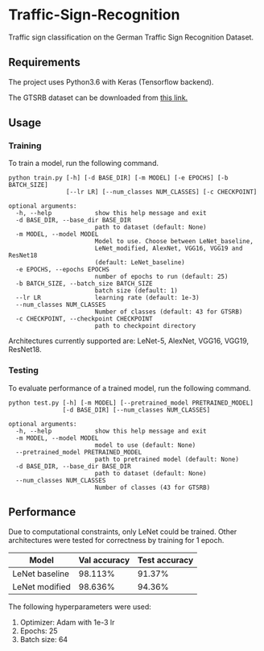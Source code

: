 # Traffic-Sign-Recognition
Traffic sign classification on the German Traffic Sign Recognition Dataset.

## Requirements
The project uses Python3.6 with Keras (Tensorflow backend).

The GTSRB dataset can be downloaded from [this link.](https://sid.erda.dk/public/archives/daaeac0d7ce1152aea9b61d9f1e19370/published-archive.html)

## Usage 

### Training
To train a model, run the following command.
``` 
python train.py [-h] [-d BASE_DIR] [-m MODEL] [-e EPOCHS] [-b BATCH_SIZE]
                [--lr LR] [--num_classes NUM_CLASSES] [-c CHECKPOINT]

optional arguments:
  -h, --help            show this help message and exit
  -d BASE_DIR, --base_dir BASE_DIR
                        path to dataset (default: None)
  -m MODEL, --model MODEL
                        Model to use. Choose between LeNet_baseline,
                        LeNet_modified, AlexNet, VGG16, VGG19 and ResNet18
                        (default: LeNet_baseline)
  -e EPOCHS, --epochs EPOCHS
                        number of epochs to run (default: 25)
  -b BATCH_SIZE, --batch_size BATCH_SIZE
                        batch size (default: 1)
  --lr LR               learning rate (default: 1e-3)
  --num_classes NUM_CLASSES
                        Number of classes (default: 43 for GTSRB)
  -c CHECKPOINT, --checkpoint CHECKPOINT
                        path to checkpoint directory
```

Architectures currently supported are: LeNet-5, AlexNet, VGG16, VGG19, 
ResNet18.

### Testing
To evaluate performance of a trained model, run the following command.
```
python test.py [-h] [-m MODEL] [--pretrained_model PRETRAINED_MODEL]
               [-d BASE_DIR] [--num_classes NUM_CLASSES]

optional arguments:
  -h, --help            show this help message and exit
  -m MODEL, --model MODEL
                        model to use (default: None)
  --pretrained_model PRETRAINED_MODEL
                        path to pretrained model (default: None)
  -d BASE_DIR, --base_dir BASE_DIR
                        path to dataset (default: None)
  --num_classes NUM_CLASSES
                        Number of classes (43 for GTSRB)
```


## Performance
Due to computational constraints, only LeNet could be trained. Other architectures were tested for correctness by training for 1 epoch.

Model | Val accuracy | Test accuracy
--- | --- | ---
LeNet baseline | 98.113% | 91.37%
LeNet modified | 98.636% | 94.36%

The following hyperparameters were used:
1. Optimizer: Adam with 1e-3 lr
2. Epochs: 25
3. Batch size: 64 
